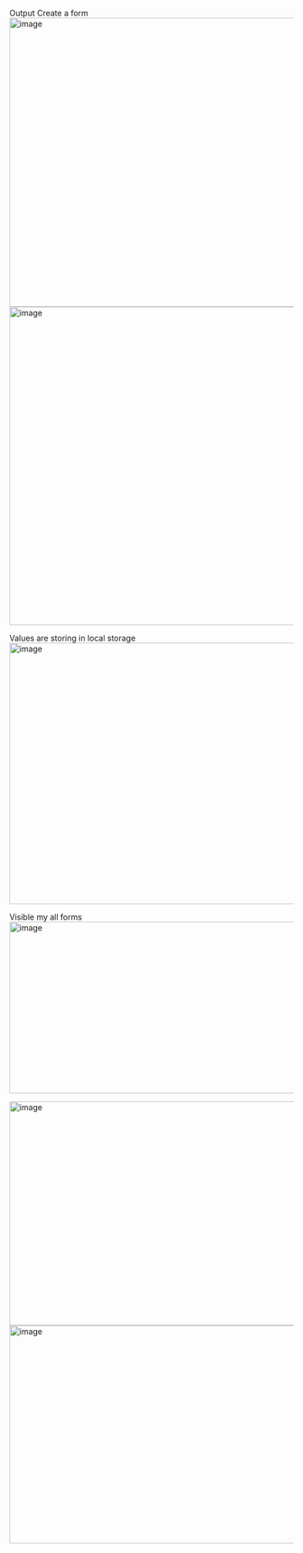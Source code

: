 Output 
Create a form
<img width="883" height="512" alt="image" src="https://github.com/user-attachments/assets/f37c8925-5969-44ec-8e71-8747bedcad06" />
<img width="734" height="564" alt="image" src="https://github.com/user-attachments/assets/0f3c6e0b-f64f-4481-8b89-27008207ba5f" />

Values are storing in local storage
<img width="881" height="463" alt="image" src="https://github.com/user-attachments/assets/3b4e6ac3-1da6-4d04-877f-bb055bc169ff" />

Visible my all forms
<img width="767" height="304" alt="image" src="https://github.com/user-attachments/assets/250b5f67-830b-4256-87be-2b3e0c1a032b" />

<img width="661" height="397" alt="image" src="https://github.com/user-attachments/assets/b50fb975-ba0d-4d18-8318-8f3ac7694387" />

<img width="668" height="386" alt="image" src="https://github.com/user-attachments/assets/925765eb-b23a-486f-a2ed-31bd2a71b38e" />
